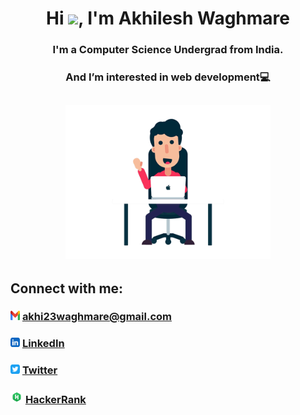 <h1 align="center">Hi <img src="https://raw.githubusercontent.com/MartinHeinz/MartinHeinz/master/wave.gif" width="30px">, I'm Akhilesh Waghmare</h1>
<h3 align="center">I'm a Computer Science Undergrad from India.</h3>
<h3 align="center">And I’m interested in web development💻</h3>

<h2 align="center"><img alt="GIF" src="img/hello.gif" width="65%" height="auto" /></h2>

## Connect with me:
### <img src="/img/gmail.png" width=15px height=15px> akhi23waghmare@gmail.com 
### <img src="/img/linkedin-app.png" width=15px height=15px> [LinkedIn](https://www.linkedin.com/in/akhilesh-waghmare-0652a31b9/)
### <img src="/img/twitter-app.png" width=15px height=15px> [Twitter](https://twitter.com/the_akhilesh_w)
### <img src="/img/HackerRank.png" width=20px height=20px> [HackerRank](https://www.hackerrank.com/akhi23waghmare)



<!--
**This is a ✨ _special_ ✨ repository because its `README.md` (this file) appears on your GitHub profile.

Here are some ideas to get you started:

- 🔭 I’m currently working on ...
- 🌱 I’m currently learning ...
- 👯 I’m looking to collaborate on ...
- 🤔 I’m looking for help with ...
- 💬 Ask me about ...
- 📫 How to reach me: ...
- 😄 Pronouns: ...
- ⚡ Fun fact: ...
-->
